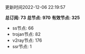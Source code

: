 更新时间2022-12-06 22:19:57

**总订阅: 73**
**总节点: 970**
**有效节点: 325**
- ss节点: 66
- trojan节点: 82
- v2ray节点: 176
- ssr节点: 1
